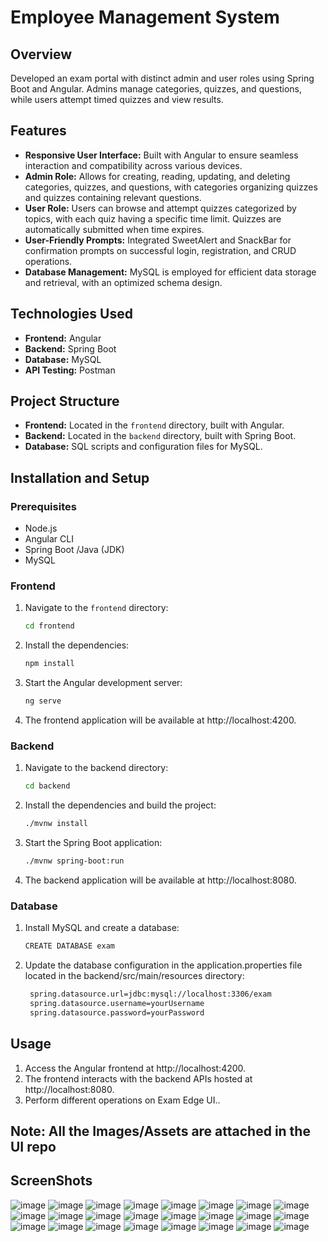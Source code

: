# Employee Management System

## Overview

Developed an exam portal with distinct admin and user roles using Spring Boot and Angular. Admins manage categories, quizzes, and questions, while users attempt timed quizzes and view results.

## Features

- **Responsive User Interface:** Built with Angular to ensure seamless interaction and compatibility across various devices.
- **Admin Role:** Allows for creating, reading, updating, and deleting categories, quizzes, and questions, with categories organizing quizzes and quizzes containing relevant questions.
- **User Role:** Users can browse and attempt quizzes categorized by topics, with each quiz having a specific time limit. Quizzes are automatically submitted when time expires.
- **User-Friendly Prompts:** Integrated SweetAlert and SnackBar for confirmation prompts on successful login, registration, and CRUD operations.
- **Database Management:** MySQL is employed for efficient data storage and retrieval, with an optimized schema design.

## Technologies Used

- **Frontend:** Angular
- **Backend:** Spring Boot
- **Database:** MySQL
- **API Testing:** Postman

## Project Structure

- **Frontend:** Located in the `frontend` directory, built with Angular.
- **Backend:** Located in the `backend` directory, built with Spring Boot.
- **Database:** SQL scripts and configuration files for MySQL.

## Installation and Setup

### Prerequisites

- Node.js
- Angular CLI
- Spring Boot /Java (JDK)
- MySQL

### Frontend

1. Navigate to the `frontend` directory:
   ```bash
   cd frontend
2. Install the dependencies:
   ```bash
   npm install
3. Start the Angular development server:
   ```bash
   ng serve
4. The frontend application will be available at http://localhost:4200.
### Backend
1. Navigate to the backend directory:
   ```bash
   cd backend
2. Install the dependencies and build the project:
   ```bash
   ./mvnw install
3. Start the Spring Boot application:
   ```bash
   ./mvnw spring-boot:run
4. The backend application will be available at http://localhost:8080.

### Database
1. Install MySQL and create a database:
   ```bash
   CREATE DATABASE exam

2. Update the database configuration in the application.properties file located in the backend/src/main/resources directory:
   ```bash
    spring.datasource.url=jdbc:mysql://localhost:3306/exam
    spring.datasource.username=yourUsername
    spring.datasource.password=yourPassword

## Usage
1. Access the Angular frontend at http://localhost:4200.
2. The frontend interacts with the backend APIs hosted at http://localhost:8080.
3. Perform different operations on Exam Edge UI..

## Note: All the Images/Assets are attached in the UI repo

## ScreenShots
![image](https://github.com/user-attachments/assets/b53abc73-1021-4742-a99f-fba12bb1fdcb)
![image](https://github.com/user-attachments/assets/05d2416c-d61d-4672-9943-17b854efd2a8)
![image](https://github.com/user-attachments/assets/e7778ec7-110a-4795-9d6d-f7e9bf6ac7e5)
![image](https://github.com/user-attachments/assets/441decb2-d5a0-4625-8a3c-b0be49523f76)
![image](https://github.com/user-attachments/assets/474256cd-ecb2-4248-b377-b7aafd96b6af)
![image](https://github.com/user-attachments/assets/fc6c95ec-b6cf-4893-b252-14f218880f50)
![image](https://github.com/user-attachments/assets/8751639f-658d-4c4e-9560-6d25499132af)
![image](https://github.com/user-attachments/assets/c978c087-92ac-4ac5-adbf-a69f93445999)
![image](https://github.com/user-attachments/assets/b777cbad-ae9b-4a35-8492-a713a59835f2)
![image](https://github.com/user-attachments/assets/08945356-776a-43ee-ba4b-a04f917429ef)
![image](https://github.com/user-attachments/assets/c23601f8-2bc3-49dc-a4ca-d25b00c1e988)
![image](https://github.com/user-attachments/assets/01f6c683-181a-4d9c-aa00-a384d2a1ced5)
![image](https://github.com/user-attachments/assets/37b775d8-5bb0-4a7a-ab36-f52b1dc20ba3)
![image](https://github.com/user-attachments/assets/8243dd81-5971-4264-94d5-7c2838e20425)
![image](https://github.com/user-attachments/assets/5c901e6d-be46-493c-8576-0adc640d8c88)
![image](https://github.com/user-attachments/assets/7b544a5d-38ef-4256-b09e-cd1319aca29f)
![image](https://github.com/user-attachments/assets/4480a019-f28f-4c2b-a6e1-c797500f0b89)
![image](https://github.com/user-attachments/assets/b90f4d31-ca19-41db-ac1e-903b8a3772f5)
![image](https://github.com/user-attachments/assets/4fba77e5-434b-4c16-9481-f557aa4c8054)
![image](https://github.com/user-attachments/assets/b4175d9b-9905-4e5a-846d-d1867b4bec57)
![image](https://github.com/user-attachments/assets/b47c6dd9-6ffa-4987-a018-51a0233b5f78)
![image](https://github.com/user-attachments/assets/f3bfd5a0-1d07-4dbd-8dc9-484cdac599eb)
![image](https://github.com/user-attachments/assets/7bfabd67-5d1a-4598-8037-374d0a122118)
![image](https://github.com/user-attachments/assets/7e5dd326-edcd-42d5-a07c-8521b1fa8824)
